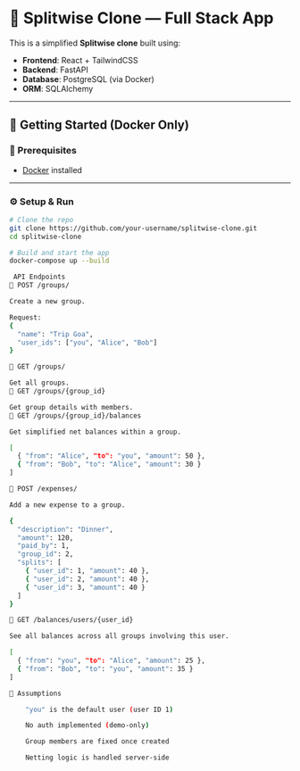 # 💸 Splitwise Clone — Full Stack App

This is a simplified **Splitwise clone** built using:

- **Frontend**: React + TailwindCSS  
- **Backend**: FastAPI  
- **Database**: PostgreSQL (via Docker)  
- **ORM**: SQLAlchemy

---

## 🚀 Getting Started (Docker Only)

### 🔧 Prerequisites

- [Docker](https://www.docker.com/) installed

---

### ⚙️ Setup & Run

```bash
# Clone the repo
git clone https://github.com/your-username/splitwise-clone.git
cd splitwise-clone

# Build and start the app
docker-compose up --build

 API Endpoints
🔹 POST /groups/

Create a new group.

Request:
{
  "name": "Trip Goa",
  "user_ids": ["you", "Alice", "Bob"]
}

🔹 GET /groups/

Get all groups.
🔹 GET /groups/{group_id}

Get group details with members.
🔹 GET /groups/{group_id}/balances

Get simplified net balances within a group.

[
  { "from": "Alice", "to": "you", "amount": 50 },
  { "from": "Bob", "to": "Alice", "amount": 30 }
]

🔹 POST /expenses/

Add a new expense to a group.

{
  "description": "Dinner",
  "amount": 120,
  "paid_by": 1,
  "group_id": 2,
  "splits": [
    { "user_id": 1, "amount": 40 },
    { "user_id": 2, "amount": 40 },
    { "user_id": 3, "amount": 40 }
  ]
}

🔹 GET /balances/users/{user_id}

See all balances across all groups involving this user.

[
  { "from": "you", "to": "Alice", "amount": 25 },
  { "from": "Bob", "to": "you", "amount": 35 }
]

🔐 Assumptions

    "you" is the default user (user ID 1)

    No auth implemented (demo-only)

    Group members are fixed once created

    Netting logic is handled server-side

